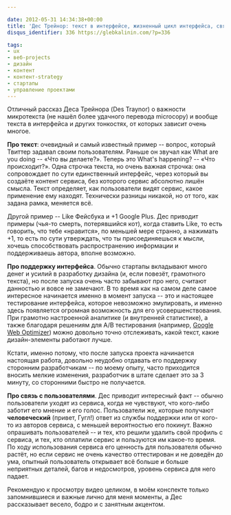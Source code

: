```yaml
---

date: 2012-05-31 14:34:38+00:00
title: 'Дес Трейнор: текст в интерфейсе, жизненный цикл интерфейса, связь с пользователем'
disqus_identifier: 336 https://glebkalinin.com/?p=336

tags:
- ux
- веб-projects
- дизайн
- контент
- контент-strategy
- стартапы
- управление проектами
---
```




Отличный рассказ Деса Трейнора (Des Traynor) о важности микротекста (не нашёл более удачного перевода microcopy) и вообще текста в интерфейса и других тонкостях, от которых зависит очень многое.

**Про текст**: очевидный и самый известный пример -- вопрос, который Твиттер задавал своим пользователям. Раньше он звучал как What are you doing -- «Что вы делаете?». Теперь это What's happening? -- «Что происходит?». Одна строчка текста, но очень важная строчка: она сопровождает по сути единственный интерфейс, через который вы создаёте контент сервиса, без которого сервис абсолютно лишён смысла. Текст определяет, как пользователи видят сервис, какое применение ему находят. Технически разницы никакой, но от того, как задана рамка, меняется всё.

Другой пример -- Like Фейсбука и +1 Google Plus. Дес приводит примеры (чья-то смерть, потерявшийся кот), когда ставить Like, то есть говорить, что тебе «нравится», по меньшей мере странно, а нажимать +1, то есть по сути утверждать, что ты присоединяешься к мысли, хочешь способствовать распространению информации и поддерживаешь автора, вполне возможно.

**Про поддержку интерфейса**. Обычно стартапы вкладывают много денег и усилий в разработку дизайна (и, если повезёт, грамотного текста), но после запуска очень часто забывают про него, считают данностью и вовсе не замечают. В то время как на самом деле самое интересное начинается именно в момент запуска -- это и настоящее тестирование интерфейса, которое невозможно эмулировать, и именно здесь появляется огромная возможность для его усовершенствования. При грамотно настроенной аналитике (и внутренней статистике), а также благодаря решениям для A/B тестирования (например, [Google Web Optimizer](http://www.google.com/websiteoptimizer)) можно довольно точно отслеживать, какой текст, какие дизайн-элементы работают лучше.

Кстати, именно потому, что после запуска проекта начинается настоящая работа, довольно неудобно отдавать его поддержку сторонним разработчикам -- по моему опыту, часто приходится вносить мелкие изменения, разработчик в штате сделает это за 3 минуту, со сторонними быстро не получается.

**Про связь с пользователями**. Дес приводит интересный факт -- обычно пользователи уходят из сервиса, когда не чувствуют, что кого-либо заботит его мнение и его голос. Пользователи же, которые получают **человеческий** (привет, Гугл!) ответ из службы поддержки или от кого-то из авторов сервиса, с меньшей вероятностью его покинут. Важно опрашивать пользователей -- и тех, кто решили удалить свой профиль с сервиса, и тех, кто оплатили сервис и пользуются им какое-то время. По ходу использования сервиса его ценность для пользователя обычно растёт, но если сервис не очень качество оттестирован и не доведён до ума, опытный пользователь открывает всё больше и больше неприятных деталей, багов и недосмотров, уровень сервиса для него падает.

Рекомендую к просмотру видео целиком, в моём конспекте только запомнившиеся и важные лично для меня моменты, а Дес рассказывает весело, бодро и с занятным акцентом.
